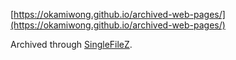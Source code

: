 [https://okamiwong.github.io/archived-web-pages/](https://okamiwong.github.io/archived-web-pages/)

Archived through [SingleFileZ](https://github.com/gildas-lormeau/SingleFileZ).
